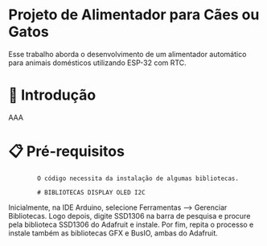 # Projeto de Alimentador para Cães ou Gatos

Esse trabalho aborda o desenvolvimento de um alimentador automático para animais domésticos utilizando ESP-32 com RTC.

# 🚀 Introdução

AAA

# 📋 Pré-requisitos

            O código necessita da instalação de algumas bibliotecas.

            # BIBLIOTECAS DISPLAY OLED I2C
Inicialmente, na IDE Arduino, selecione Ferramentas --> Gerenciar Bibliotecas. Logo depois, digite SSD1306 na barra de pesquisa e procure pela biblioteca SSD1306 do Adafruit e instale. Por fim, repita o processo e instale também as bibliotecas GFX e BusIO, ambas do Adafruit.
